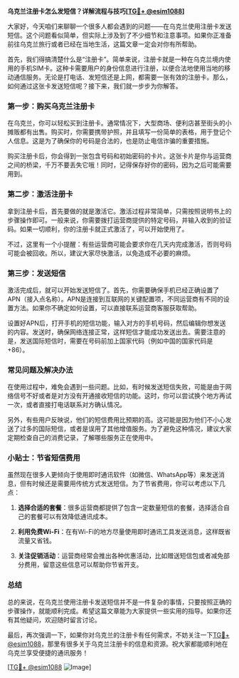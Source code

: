 **乌克兰注册卡怎么发短信？详解流程与技巧[[TG💪+ @esim1088](https://t.me/s/esim1088)]**

大家好，今天咱们来聊聊一个很多人都会遇到的问题——在乌克兰使用注册卡发送短信。这个问题看似简单，但实际上涉及到了不少细节和注意事项。如果你正准备前往乌克兰旅行或者已经在当地生活，这篇文章一定会对你有所帮助。

首先，我们得搞清楚什么是“注册卡”。简单来说，注册卡就是一种在乌克兰境内使用的手机SIM卡。这种卡需要用户的身份信息进行注册，以便合法地使用当地的移动通信服务。无论是打电话、发短信还是上网，都需要一张有效的注册卡。那么，如何通过这张卡发送短信呢？接下来，我们就一步步为你解答。

### 第一步：购买乌克兰注册卡

在乌克兰，你可以轻松买到注册卡。通常情况下，大型商场、便利店甚至街头的小摊贩都有出售。购买时，你需要携带护照，并且填写一份简单的表格，用于登记个人信息。这是为了确保你的号码是合法的，也是防止电信诈骗的重要措施。

购买注册卡后，你会得到一张包含号码和初始密码的卡片。这张卡片是你与运营商之间的桥梁，千万不要丢失它哦！同时，记得保存好你的密码，因为之后可能需要用到。

### 第二步：激活注册卡

拿到注册卡后，首先要做的就是激活它。激活过程非常简单，只需按照说明书上的步骤操作即可。一般来说，你需要拨打运营商提供的特定号码，并输入收到的验证码。如果一切顺利，你的注册卡就正式激活了，可以开始使用了。

不过，这里有一个小提醒：有些运营商可能会要求你在几天内完成激活，否则号码可能会被回收。所以，建议大家尽快激活，以免造成不必要的麻烦。

### 第三步：发送短信

激活完成后，就可以开始发送短信了。首先，你需要确保手机已经正确设置了APN（接入点名称）。APN是连接到互联网的关键配置项，不同运营商有不同的设置方法。如果你不确定如何设置，可以直接联系运营商客服获取帮助。

设置好APN后，打开手机的短信功能，输入对方的手机号码，然后编辑你想发送的内容。发送时，确保网络连接正常，这样短信才能成功发送出去。需要注意的是，发送国际短信时，需要在号码前加上国家代码（例如中国的国家代码是+86）。

### 常见问题及解决办法

在使用过程中，难免会遇到一些问题。比如，有时候发送短信失败，可能是由于网络信号不好或者是对方没有开通接收短信的功能。这时，你可以尝试换个地方再试一次，或者直接打电话联系对方确认情况。

另外，有些用户反映说，他们的短信费用比预期的高。这可能是因为他们不小心发送了过多的国际短信，或者是误用了其他增值服务。为了避免这种情况，建议大家定期检查自己的消费记录，了解哪些服务正在使用中。

### 小贴士：节省短信费用

虽然现在很多人更倾向于使用即时通讯软件（如微信、WhatsApp等）来发送消息，但有时候还是需要用传统方式发送短信。为了节省费用，你可以考虑以下几点：

1. **选择合适的套餐**：很多运营商都提供了包含一定数量短信的套餐，选择适合自己的套餐可以有效降低通讯成本。
   
2. **利用免费Wi-Fi**：在有Wi-Fi的地方尽量使用即时通讯工具发送消息，这样既省流量又省钱。
   
3. **关注促销活动**：运营商经常会推出各种优惠活动，比如赠送短信包或者减免部分费用，留意这些信息可以帮助你节省开支。

### 总结

总的来说，在乌克兰使用注册卡发送短信并不是一件复杂的事情，只要按照正确的步骤操作，就能顺利完成。希望这篇文章能为大家提供一些实用的指导。如果你还有其他疑问，欢迎随时留言讨论。

最后，再次强调一下，如果你对乌克兰的注册卡有任何需求，不妨关注一下[TG💪+ @esim1088](https://t.me/s/esim1088)，那里有很多关于乌克兰注册卡的信息和资源。祝大家都能顺利地在乌克兰享受便捷的通讯服务！

[[TG💪+ @esim1088](https://t.me/s/esim1088) ![Image](https://i.postimg.cc/4NQfJmqS/Snipaste-2025-05-13-00-14-12.png)]